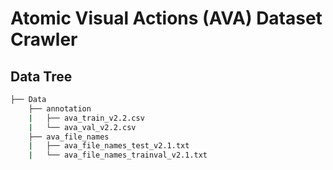 # Atomic Visual Actions (AVA) Dataset Crawler

## Data Tree
```bash
├── Data
    ├── annotation
    |   ├── ava_train_v2.2.csv
    |   └── ava_val_v2.2.csv
    ├── ava_file_names
    |   ├── ava_file_names_test_v2.1.txt
    |   └── ava_file_names_trainval_v2.1.txt
```
